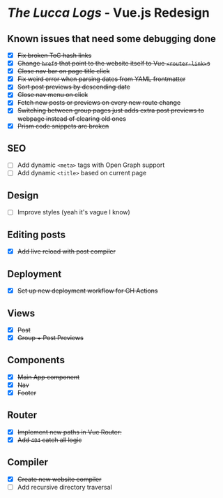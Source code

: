 # *The Lucca Logs* - Vue.js Redesign

## Known issues that need some debugging done

- [X] ~~Fix broken ToC hash links~~
- [X] ~~Change `href`s that point to the website itself to Vue `<router-link>`s~~
- [X] ~~Close nav bar on page title click~~
- [X] ~~Fix weird error when parsing dates from YAML frontmatter~~
- [X] ~~Sort post previews by descending date~~
- [X] ~~Close nav menu on click~~
- [X] ~~Fetch new posts or previews on every new route change~~
- [X] ~~Switching between group pages just adds extra post previews to webpage instead of clearing old ones~~
- [X] ~~Prism code snippets are broken~~

## SEO

- [ ] Add dynamic `<meta>` tags with Open Graph support
- [ ] Add dynamic `<title>` based on current page

## Design

- [ ] Improve styles (yeah it's vague I know)

## Editing posts

- [X] ~~Add live reload with post compiler~~

## Deployment

- [X] ~~Set up new deployment workflow for GH Actions~~

## Views

- [X] ~~Post~~
- [X] ~~Group + Post Previews~~

## Components

- [X] ~~Main App component~~
- [X] ~~Nav~~
- [X] ~~Footer~~

## Router

- [X] ~~Implement new paths in Vue Router:~~
- [X] ~~Add `404` catch all logic~~

## Compiler

- [X] ~~Create new website compiler~~
- [ ] Add recursive directory traversal